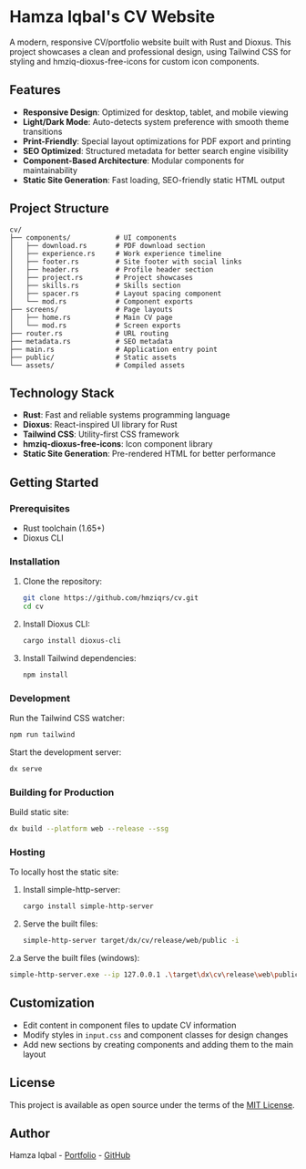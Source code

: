# Hamza Iqbal's CV Website

A modern, responsive CV/portfolio website built with Rust and Dioxus. This project showcases a clean and professional design, using Tailwind CSS for styling and hmziq-dioxus-free-icons for custom icon components.

## Features

- **Responsive Design**: Optimized for desktop, tablet, and mobile viewing
- **Light/Dark Mode**: Auto-detects system preference with smooth theme transitions
- **Print-Friendly**: Special layout optimizations for PDF export and printing
- **SEO Optimized**: Structured metadata for better search engine visibility
- **Component-Based Architecture**: Modular components for maintainability
- **Static Site Generation**: Fast loading, SEO-friendly static HTML output

## Project Structure

```
cv/
├── components/           # UI components
│   ├── download.rs       # PDF download section
│   ├── experience.rs     # Work experience timeline
│   ├── footer.rs         # Site footer with social links
│   ├── header.rs         # Profile header section
│   ├── project.rs        # Project showcases
│   ├── skills.rs         # Skills section
│   ├── spacer.rs         # Layout spacing component
│   └── mod.rs            # Component exports
├── screens/              # Page layouts
│   ├── home.rs           # Main CV page
│   └── mod.rs            # Screen exports
├── router.rs             # URL routing
├── metadata.rs           # SEO metadata
├── main.rs               # Application entry point
├── public/               # Static assets
└── assets/               # Compiled assets
```

## Technology Stack

- **Rust**: Fast and reliable systems programming language
- **Dioxus**: React-inspired UI library for Rust
- **Tailwind CSS**: Utility-first CSS framework
- **hmziq-dioxus-free-icons**: Icon component library
- **Static Site Generation**: Pre-rendered HTML for better performance

## Getting Started

### Prerequisites

- Rust toolchain (1.65+)
- Dioxus CLI

### Installation

1. Clone the repository:

   ```bash
   git clone https://github.com/hmziqrs/cv.git
   cd cv
   ```

2. Install Dioxus CLI:

   ```bash
   cargo install dioxus-cli
   ```

3. Install Tailwind dependencies:
   ```bash
   npm install
   ```

### Development

Run the Tailwind CSS watcher:

```bash
npm run tailwind
```

Start the development server:

```bash
dx serve
```

### Building for Production

Build static site:

```bash
dx build --platform web --release --ssg
```

### Hosting

To locally host the static site:

1. Install simple-http-server:

   ```bash
   cargo install simple-http-server
   ```

2. Serve the built files:
   ```bash
   simple-http-server target/dx/cv/release/web/public -i
   ```

2.a Serve the built files (windows):
   ```bash
   simple-http-server.exe --ip 127.0.0.1 .\target\dx\cv\release\web\public -i
   ```

## Customization

- Edit content in component files to update CV information
- Modify styles in `input.css` and component classes for design changes
- Add new sections by creating components and adding them to the main layout

## License

This project is available as open source under the terms of the [MIT License](LICENSE).

## Author

Hamza Iqbal - [Portfolio](https://hmziq.rs) - [GitHub](https://github.com/hmziqrs)
